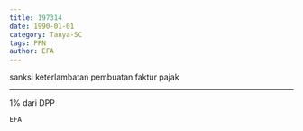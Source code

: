 ```yaml
---
title: 197314
date: 1990-01-01
category: Tanya-SC
tags: PPN
author: EFA
---
```


sanksi keterlambatan pembuatan faktur pajak

---

1% dari DPP

`EFA`
